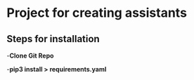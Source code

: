 # Project for creating assistants

## Steps for installation

-**Clone Git Repo**

-**pip3 install > requirements.yaml**
